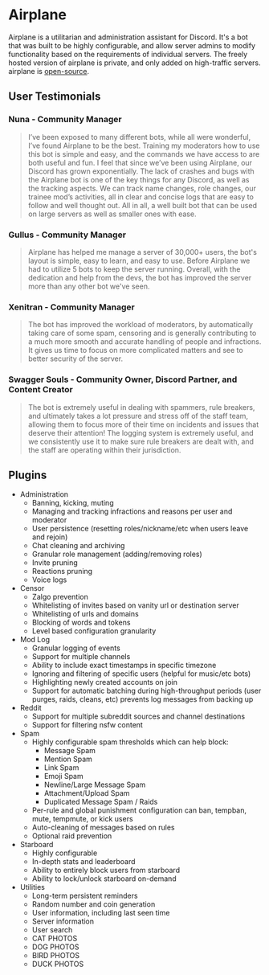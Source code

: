 # Airplane

Airplane is a utilitarian and administration assistant for Discord. It's a bot that was built to be highly configurable, and allow server admins to modify functionality based on the requirements of individual servers. The freely hosted version of airplane is private, and only added on high-traffic servers. airplane is [open-source](https://github.com/OGNova/airplane).

## User Testimonials

### Nuna - Community Manager

> I’ve been exposed to many different bots, while all were wonderful, I’ve found Airplane to be the best. Training my moderators how to use this bot is simple and easy, and the commands we have access to are both useful and fun. I feel that since we’ve been using Airplane, our Discord has grown exponentially. The lack of crashes and bugs with the Airplane bot is one of the key things for any Discord, as well as the tracking aspects. We can track name changes, role changes, our trainee mod’s activities, all in clear and concise logs that are easy to follow and well thought out. All in all, a well built bot that can be used on large servers as well as smaller ones with ease.

### Gullus - Community Manager

> Airplane has helped me manage a server of 30,000+ users, the bot's layout is simple, easy to learn, and easy to use. Before Airplane we had to utilize 5 bots to keep the server running. Overall, with the dedication and help from the devs, the bot has improved the server more than any other bot we've seen.

### Xenitran - Community Manager

> The bot has improved the workload of moderators, by automatically taking care of some spam, censoring and is generally contributing to a much more smooth and accurate handling of people and infractions. It gives us time to focus on more complicated matters and see to better security of the server.

### Swagger Souls - Community Owner, Discord Partner, and Content Creator

> The bot is extremely useful in dealing with spammers, rule breakers, and ultimately takes a lot pressure and stress off of the staff team, allowing them to focus more of their time on incidents and issues that deserve their attention! The logging system is extremely useful, and we consistently use it to make sure rule breakers are dealt with, and the staff are operating within their jurisdiction.

## Plugins

- Administration
  - Banning, kicking, muting
  - Managing and tracking infractions and reasons per user and moderator
  - User persistence (resetting roles/nickname/etc when users leave and rejoin)
  - Chat cleaning and archiving
  - Granular role management (adding/removing roles)
  - Invite pruning
  - Reactions pruning
  - Voice logs
- Censor
  - Zalgo prevention
  - Whitelisting of invites based on vanity url or destination server
  - Whitelisting of urls and domains
  - Blocking of words and tokens
  - Level based configuration granularity
- Mod Log
  - Granular logging of events
  - Support for multiple channels
  - Ability to include exact timestamps in specific timezone
  - Ignoring and filtering of specific users (helpful for music/etc bots)
  - Highlighting newly created accounts on join
  - Support for automatic batching during high-throughput periods (user purges, raids, cleans, etc) prevents log messages from backing up
- Reddit
  - Support for multiple subreddit sources and channel destinations
  - Support for filtering nsfw content
- Spam
  - Highly configurable spam thresholds which can help block:
    - Message Spam
    - Mention Spam
    - Link Spam
    - Emoji Spam
    - Newline/Large Message Spam
    - Attachment/Upload Spam
    - Duplicated Message Spam / Raids
  - Per-rule and global punishment configuration can ban, tempban, mute, tempmute, or kick users
  - Auto-cleaning of messages based on rules
  - Optional raid prevention
- Starboard
  - Highly configurable
  - In-depth stats and leaderboard
  - Ability to entirely block users from starboard
  - Ability to lock/unlock starboard on-demand
- Utilities
  - Long-term persistent reminders
  - Random number and coin generation
  - User information, including last seen time
  - Server information
  - User search
  - CAT PHOTOS
  - DOG PHOTOS
  - BIRD PHOTOS
  - DUCK PHOTOS
